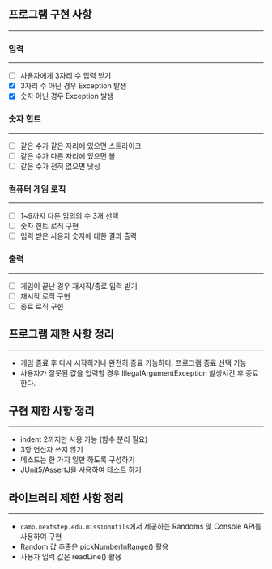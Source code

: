 ## 프로그램 구현 사항

---
### 입력

---
- [ ] 사용자에게 3자리 수 입력 받기
- [X] 3자리 수 아닌 경우 Exception 발생
- [X] 숫자 아닌 경우 Exception 발생
### 숫자 힌트

---
- [ ] 같은 수가 같은 자리에 있으면 스트라이크
- [ ] 같은 수가 다른 자리에 있으면 볼
- [ ] 같은 수가 전혀 없으면 낫싱
### 컴퓨터 게임 로직

---
- [ ] 1~9까지 다른 임의의 수 3개 선택
- [ ] 숫자 힌트 로직 구현
- [ ] 입력 받은 사용자 숫자에 대한 결과 출력
### 출력

---
- [ ] 게임이 끝난 경우 재시작/종료 입력 받기
- [ ] 재시작 로직 구현
- [ ] 종료 로직 구현

## 프로그램 제한 사항 정리

---
- 게임 종료 후 다시 시작하거나 완전히 종료 가능하다. 프로그램 종료 선택 가능
- 사용자가 잘못된 값을 입력할 경우 IllegalArgumentException 발생시킨 후 종료한다.

## 구현 제한 사항 정리

---
- indent 2까지만 사용 가능 (함수 분리 필요)
- 3항 연산자 쓰지 않기
- 메소드는 한 가지 일만 하도록 구성하기
- JUnit5/AssertJ을 사용하여 테스트 하기

## 라이브러리 제한 사항 정리

---
- `camp.nextstep.edu.missionutils`에서 제공하는 Randoms 및 Console API를 사용하여 구현
- Random 값 추출은 pickNumberInRange() 활용
- 사용자 입력 값은 readLine() 활용
